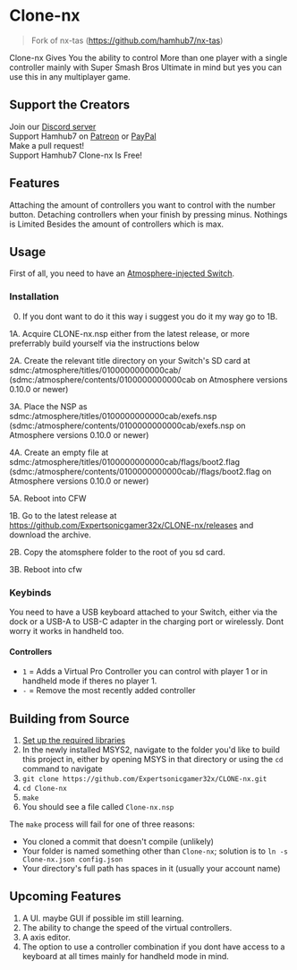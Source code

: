 # Clone-nx
> Fork of nx-tas (https://github.com/hamhub7/nx-tas)

Clone-nx Gives You the ability to control More than one player with a single controller mainly with Super Smash Bros Ultimate in mind but yes you can use this in any multiplayer game.

## Support the Creators
Join our [Discord server](http://discord.gg/qeamCcV)  
Support Hamhub7 on [Patreon](https://www.patreon.com/aaronhh) or [PayPal](https://www.paypal.me/aaronhamhub)  
Make a pull request!  
Support Hamhub7 Clone-nx Is Free!

## Features
Attaching the amount of controllers you want to control with the number button.
Detaching controllers when your finish by pressing minus. Nothings is Limited Besides the amount of controllers which is max.

## Usage
First of all, you need to have an [Atmosphere-injected Switch](https://switch.homebrew.guide/).

### Installation
0. If you dont want to do it this way i suggest you do it my way go to 1B.

1A. Acquire CLONE-nx.nsp either from the latest release, or more preferrably build yourself via the instructions below

2A. Create the relevant title directory on your Switch's SD card at sdmc:/atmosphere/titles/0100000000000cab/ (sdmc:/atmosphere/contents/0100000000000cab on Atmosphere versions 0.10.0 or newer)

3A. Place the NSP as sdmc:/atmosphere/titles/0100000000000cab/exefs.nsp (sdmc:/atmosphere/contents/0100000000000cab/exefs.nsp on Atmosphere versions 0.10.0 or newer)

4A. Create an empty file at sdmc:/atmosphere/titles/0100000000000cab/flags/boot2.flag (sdmc:/atmosphere/contents/0100000000000cab//flags/boot2.flag on Atmosphere versions 0.10.0 or newer)

5A. Reboot into CFW

1B. Go to the latest release at https://github.com/Expertsonicgamer32x/CLONE-nx/releases and download the archive.

2B. Copy the atomsphere folder to the root of you sd card.

3B. Reboot into cfw

### Keybinds
You need to have a USB keyboard attached to your Switch, either via the dock or a USB-A to USB-C adapter in the charging port or wirelessly. Dont worry it works in handheld too.

#### Controllers
- `1` = Adds a Virtual Pro Controller you can control with player 1 or in handheld mode if theres no player 1. 
- `-` = Remove the most recently added controller

## Building from Source
1. [Set up the required libraries](https://switchbrew.org/wiki/Setting_up_Development_Environment)
2. In the newly installed MSYS2, navigate to the folder you'd like to build this project in, either by opening MSYS in that directory or using the `cd` command to navigate
3. `git clone https://github.com/Expertsonicgamer32x/CLONE-nx.git`
4. `cd Clone-nx`
5. `make`
6. You should see a file called `Clone-nx.nsp`

The `make` process will fail for one of three reasons:
- You cloned a commit that doesn't compile (unlikely)
- Your folder is named something other than `Clone-nx`; solution is to `ln -s Clone-nx.json config.json`
- Your directory's full path has spaces in it (usually your account name)

## Upcoming Features
1. A UI. maybe GUI if possible im still learning.
2. The ability to change the speed of the virtual controllers.
3. A axis editor.
4. The option to use a controller combination if you dont have access to a keyboard at all times mainly for handheld mode in mind.


